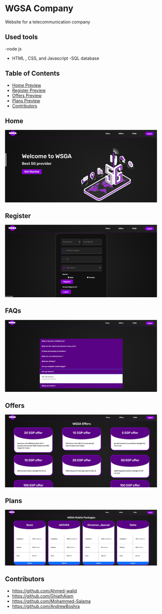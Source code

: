 # WGSA Company
Website for a telecommunication company 
## Used tools
-node js
- HTML , CSS, and Javascript
-SQL database

## Table of Contents
- [Home Preview](#Home)
- [Register Preview](#Register)
- [Offers Preview](#Offers)
- [Plans Preview](#Plans)
- [Contributors](#Contributors)


## Home
![Home](Screenshots/Home.png)

## Register
![Register--Login](Screenshots/Register--Login.png)

## FAQs
![FAQs](Screenshots/FAQs.png)

## Offers
![Offers](Screenshots/Offers.png)

## Plans
![Plans](Screenshots/Plans.png)



## Contributors
- https://github.com/Ahmed-walid
- https://github.com/GhiathAjam
- https://github.com/Mohammed-Salama
- https://github.com/AndrewBoshra



